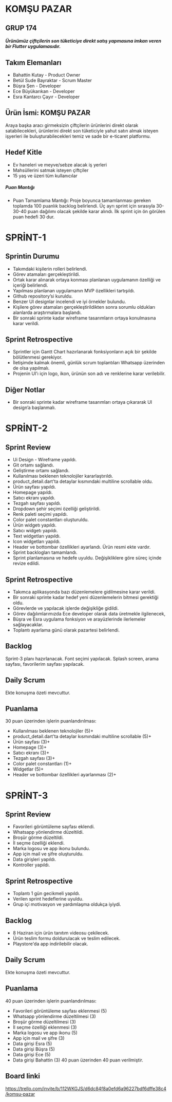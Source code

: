 # KOMŞU PAZAR
## GRUP  174

##### Ürünümüz çiftçilerin son tüketiciye direkt satış yapmasına imkan veren bir Flutter uygulamasıdır.

## Takım Elemanları
- Bahattin Kutay - Product Owner
- Betül Sude Bayraktar - Scrum Master
- Büşra Şen - Developer
- Ece Büyükarıkan - Developer
- Esra Kantarcı Çayır - Developer

## Ürün İsmi: KOMŞU PAZAR
 Araya başka aracı girmeksizin çiftçilerin ürünlerini direkt olarak satabilecekleri, ürünlerini direkt son tüketiciyle yahut satın almak isteyen işyerleri ile buluşturabilecekleri temiz ve sade bir e-ticaret platformu.
## Hedef Kitle
- Ev haneleri ve meyve/sebze alacak iş yerleri
- Mahsüllerini satmak isteyen çiftçiler
- 15 yaş ve üzeri tüm kullanıcılar

##### Puan Mantığı
- Puan Tamamlama Mantığı: Proje boyunca tamamlanması gereken toplamda 100 puanlık backlog belirlendi. Üç ayrı sprint için sırasıyla 30-30-40 puan dağılımı olacak şekilde karar alındı. İlk sprint için ön görülen puan hedefi 30 dur.

# SPRİNT-1
## Sprintin Durumu
- Takımdaki kişilerin rolleri belirlendi.
- Görev atamaları gerçekleştirildi.
- Ortak karar alınarak ortaya konması planlanan uygulamanın özelliği ve içeriği belirlendi.
- Yapılması planlanan uygulamanın MVP özellikleri tartışıldı.
- Github repository’si kuruldu.
- Benzer UI designlar incelendi ve iyi örnekler bulundu.
- Kişilere görev atamaları gerçekleştirildikten sonra sorumlu oldukları alanlarda araştırmalara başlandı.
- Bir sonraki sprinte kadar wireframe tasarımların ortaya konulmasına karar verildi.

## Sprint Retrospective
- Sprintler için Gantt Chart hazırlanarak fonksiyonların açık bir şekilde bölütlenmesi gerekiyor.
- İletişimde kalmak önemli, günlük scrum toplantıları Whatsapp üzerinden de olsa yapılmalı.
- Projenin UI’ı için logo, ikon, ürünün son adı ve renklerine karar verilebilir.

## Diğer Notlar
- Bir sonraki sprinte kadar wireframe tasarımları ortaya çıkararak UI design’a başlanmalı.

# SPRİNT-2

## Sprint Review 
- Ui Design - Wireframe yapıldı.
- Git ortamı sağlandı.
- Geliştirme ortamı sağlandı.
- Kullanılması beklenen teknolojiler kararlaştırıldı.
- product_detail.dart'ta detaylar kısmındaki multiline scrollable oldu.
- Ürün sayfası yapıldı.
- Homepage yapıldı.
- Satıcı ekranı yapıldı.
- Tezgah sayfası yapıldı.
- Dropdown şehir seçimi özelliği geliştirildi.
- Renk paleti seçimi yapıldı.
- Color palet constantları oluşturuldu.
- Ürün widgetı yapıldı.
- Satıcı widgetı yapıldı.
- Text widgetları yapıldı.
- Icon widgetları yapıldı.
- Header ve bottombar özellikleri ayarlandı.
Ürün resmi ekte vardır.
- Sprint backlogları tamamlandı.
- Sprint planlamasına ve hedefe uyuldu. Değişikliklere göre süreç içinde revize edildi.

## Sprint Retrospective
- Takımca aplikasyonda bazı düzenlemelere gidilmesine karar verildi. 
- Bir sonraki sprinte kadar hedef yeni düzenlemelerin bitmesi gerektiği oldu. 
- Görevlerde ve yapılacak işlerde değişikliğe gidildi. 
- Görev dağılımlarımızda Ece developer olarak data üretmekle ilgilenecek,
- Büşra ve Esra uygulama fonksiyon ve arayüzlerinde ilerlemeler sağlayacaklar. 
- Toplantı ayarlama günü olarak pazartesi belirlendi. 

## Backlog
Sprint-3 planı hazırlanacak.
Font seçimi yapılacak.
Splash screen, arama sayfası, favorilerim sayfası yapılacak.

## Daily Scrum
Ekte konuşma özeti mevcuttur.

## Puanlama
30 puan üzerinden işlerin puanlandırılması:
- Kullanılması beklenen teknolojiler (5)+
- product_detail.dart'ta detaylar kısmındaki multiline scrollable (5)+
- Ürün sayfası (3)+
- Homepage (3)+
- Satıcı ekranı (3)+
- Tezgah sayfası (3)+
- Color palet constantları (1)+
- Widgetlar (5)+
- Header ve bottombar özellikleri ayarlanması (2)+

# SPRİNT-3

## Sprint Review
- Favorileri görüntüleme sayfası eklendi.
- Whatsapp yönlendirme düzeltildi.
- Broşür görme düzeltildi.
- İl seçme özelliği eklendi.
- Marka logosu ve app ikonu bulundu.
- App için mail ve şifre oluşturuldu.
- Data girişleri yapıldı.
- Kontroller yapıldı.

## Sprint Retrospective
- Toplantı 1 gün gecikmeli yapıldı.
- Verilen sprint hedeflerine uyuldu.
- Grup içi motivasyon ve yardımlaşma oldukça iyiydi.

## Backlog
- 8 Haziran için ürün tanıtım videosu çekilecek.
- Ürün teslim formu doldurulacak ve teslim edilecek.
- Playstore'da app indirilebilir olacak.

## Daily Scrum
Ekte konuşma özeti mevcuttur.

## Puanlama
40 puan üzerinden işlerin puanlandırılması:
- Favorileri görüntüleme sayfası eklenmesi (5)
- Whatsapp yönlendirme düzeltilmesi (3)
- Broşür görme düzeltilmesi (3)
- İl seçme özelliği eklenmesi (3)
- Marka logosu ve app ikonu (5)
- App için mail ve şifre (3)
- Data girişi Esra (5)
- Data girişi Büşra (5)
- Data girişi Ece (5)
- Data girişi Bahattin (3)
40 puan üzerinden 40 puan verilmiştir.
## Board linki
https://trello.com/invite/b/112WKGJS/d6dc84f8a0efd6a96227bdf6dffe38c4/komsu-pazar
